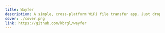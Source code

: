 ```yaml
---
title: Wayfer
description: A simple, cross-platform WiFi file transfer app. Just drop a file and scan the code.
cover: ./cover.png
link: https://github.com/kbrgl/wayfer
---
```

